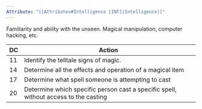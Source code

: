 ```yaml
---
Attribute: "[[Attributes#Intelligence [INT]|Intelligence]]"
---
```


Familiarity and ability with the unseen. Magical manipulation, computer hacking, etc.

|**DC**|**Action**|
|---|---|
|11|Identify the telltale signs of magic.|
|14|Determine all the effects and operation of a magical item|
|17|Determine what spell someone is attempting to cast|
|20|Determine which specific person cast a specific spell, without access to the casting|